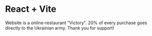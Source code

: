 # React + Vite

Website is a online-restaurant "Victory". 20% of every purchase goes directly to the Ukrainian army. Thank you for support!